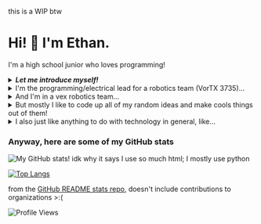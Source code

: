 this is a WIP btw


# Hi! 👋 I'm Ethan.
I'm a high school junior who loves programming!


<details>
<summary><b><i>Let me introduce myself!</i></b></summary>


```py
# I sure hope you can read python
# I'll end up looking like an idiot if you don't
class Nerd():
    def __init__(self, name, age, interests, hobbies):
        self.name = name
        self.age = age
        self.interests = interests
        self.hobbies = hobbies
    
    def hellothere(self):
        print("Hi! I'm " + str(self.name) + ". Nice to meet you!")


name = "Ethan"
age = 16
interests = ["programming", "robotics", "cybersecurity", "computer engineering"]
hobbies = ["guitar", "minecraft", "reading"]
Ethan = Nerd(name, age, interests, hobbies)
Ethan.hellothere()
```
<img alt="picture" src="https://github.com/elee012345/elee012345/blob/main/images/wow%20so%20fancy.png">

<details>
<summary>Other cool intro stuff that didn't make it</summary>


```cmd

C:\Users\ethan\Documents\coding stuff>dir
 Volume in drive C is Windows-SSD
 Volume Serial Number is 9204-351F
 
 Directory of C:\Users\ethan\Documents\coding stuff

01/31/2023  08:36 PM    <DIR>          .
01/31/2023  08:43 PM    <DIR>          ..
12/06/2022  09:07 PM    <DIR>          astar maze solving
10/03/2022  08:58 PM    <DIR>          binary-search-guessing-game
08/10/2022  07:28 PM    <DIR>          cryptohack
01/31/2023  09:14 PM    <DIR>          elee012345
08/22/2022  08:22 PM    <DIR>          extensions
10/28/2022  10:40 PM    <DIR>          frc
10/24/2022  07:32 PM    <DIR>          image steganography
09/15/2022  06:20 PM    <DIR>          QRCodeAttendance
01/30/2023  10:16 PM    <DIR>          test-repo
01/26/2023  07:53 PM    <DIR>          vex-spin-up
10/03/2022  09:01 PM    <DIR>          wordle-solver
               0 File(s)              0 bytes
              13 Dir(s)  250,534,387,712 bytes free

C:\Users\ethan\Documents\coding stuff> python3 profile.py

```

```java
public class Nerd {
  public static String name = "Ethan";
  String interests;
  
  public void helloThere() {
    System.out.println("Hi! My name is " + name);
  }
}
```
</details>
</details>




<details>
<summary>I'm the programming/electrical lead for a robotics team (VorTX 3735)...</summary>
  
[Our GitHub](https://github.com/Vortx3735)
  
wowow fancy team logo ascii art

 ```console
....................................................................................................
....................................................................................................
.'loooooddodo:....'lddddddddddddddddddddddddddddddddddddddddddddddddddddddddddddddddddddddddddddddc.
..'cdxxxxxxxxdl'...'cdxxxxxxxxxxxxxxxxxxxxxxxxxxxxxxxxxxxxxxxxxxxxxxxxxxxxxxxxxxxxxxxxxxxxxxxxxxd:..
....:dxxxxxxxxxo;....;oxxxxxxxxxxxxxxxxxxxxxxxxxxxxxxxxxxxxxxxxxxxxxxxxxxxxxxxxxxxxxxxxxxxxxxxxl,...
.....,lxxxxxxxxxdc....'cdxxxxxxxxdlccccccccc::::::::::::::::::::::::::::::::::::::::;;;;;;;;;;;.....
.......cdxxxxxxxxxl,....;oxxxxxxxxo;................................................................
........;oxxxxxxxxxd:....'cooooooool:'.................................;ccccccccccccccllllc;........
.........'lxxxxxxxxxxl'..............................................,ldxxxxxxxxxxxxxxxxxd:.........
...........:dxxxxxxxxxo;............................................:dxxxxxxxxxxxxxxxxxxo,..........
............,oxxxxxxxxxdc...........:dxxxxxxxxxxxxxxxxxxxxxxxxc....,::::::coxxxxxxxxxxdc............
.............'cdxxxxxxxxxl,.........'dNMMMMMMMMMMMMMMMMMMMMMNx'...........:dxxxxxxxxxo;.............
...............;dxxxxxxxxxd:..........cKMMMMMMMMMMMMMMMMMMMKc...........'lxxxxxxxxxxl'..............
................,lxxxxxxxxxdl'.........,kWMMMMMMMMMMMMMMMWk,...........;oxxxxxxxxxd:................
..................:dxxxxxxxxxo;..........oXMMMMMMMMMMMMMXo............:dxxxxxxxxxl,.................
...................;oxxxxxxxxxdc..........:0WMMMMMMMMMW0:...........'lxxxxxxxxxdc...................
....................'ldxxxxxxxxxo,.........'xNMMMMMMMNx'...........;oxxxxxxxxxo;....................
......................:dxxxxxxxxxd:..........cKMMMMMKc............cdxxxxxxxxdc'.....................
.......................,lxxxxxxxxxxl'.........;kWWXk,...........,lxxxxxxxxxd;.......................
.........................cdxxxxxxxxxo;..........ll;............;dxxxxxxxxxl,........................
..........................;oxxxxxxxxxdc.......................cdxxxxxxxxd:..........................
...........................'lxxxxxxxxxxo,...':,.............,oxxxxxxxxxo,...........................
.............................:dxxxxxxxxxd:':oxd;...........:dxxxxxxxxdc'............................
..............................,oxxxxxxxxxxdxxxxdc........'cdxxxxxxxxo;..............................
...............................'cdxxxxxxxxxxxxxxd;......,oxxxxxxxxxl'...............................
.................................;dxxxxxxxxxxxxd:......:dxxxxxxxxd:.................................
..................................,lxxxxxxxxxxo,.....'lxxxxxxxxxo,..................................
....................................cdxxxxxxdc'.....,oxxxxxxxxdc....................................
.....................................;oxxxxd:.....,:dxxxxxxxxo;.....................................
......................................'lxxo,....'ldxxxxxxxxxl'......................................
........................................::'....;oxxxxxxxxxd:........................................
..............................................cdxxxxxxxxxo,.........................................
............................................'lxxxxxxxxxdc...........................................
............................................;oxxxxxxxxo;............................................
.............................................'lxxxxxxl'.............................................
...............................................:dxxd:...............................................
................................................,c:,................................................
....................................................................................................
```
 
<details>
  <summary>da bobot</summary>
  <picture>
    <img alt="da bobot" src="https://github.com/elee012345/elee012345/blob/main/images/bobot.jpg">
  </picture>
</details>

  
</details>

<details>
  <summary>And I'm in a vex robotics team...</summary>
  robot can play disc golf
  <picture>
    <img alt="very cool shooter" src="https://raw.githubusercontent.com/elee012345/elee012345/main/images/vex%20robot.png">
  </picture>
</details>


<details>
<summary>But mostly I like to code up all of my random ideas and make cools things out of them!</summary>

This is a fun project on LSB image steganography that I made a while back. I learned some simple encryption making it!
[![LSB Encrypted Image Stego](https://github-readme-stats.vercel.app/api/pin/?username=elee012345&repo=image-steganography&theme=tokyonight)](https://github.com/anuraghazra/github-readme-stats)

</details>

<details>
<summary>I also just like anything to do with technology in general, like...</summary>
Learning cybersecurity on TryHackMe and PicoCTF, or modern cryptography on CryptoHack! Or even computational redstone, where I can build computers in Minecraft! (computers are made out of logic gates, you can build logic gates in Minecraft, so... why not?)
</details>

### Anyway, here are some of my GitHub stats

![My GitHub stats!](https://github-readme-stats.vercel.app/api?username=elee012345&show_icons=true&theme=tokyonight&count_private=true)
idk why it says I use so much html; I mostly use python
    
[![Top Langs](https://github-readme-stats.vercel.app/api/top-langs/?username=elee012345&layout=compact&theme=tokyonight)](https://github.com/anuraghazra/github-readme-stats)

from the [GitHub README stats repo](https://github.com/anuraghazra/github-readme-stats), doesn't include contributions to organizations >:(

![Profile Views](https://komarev.com/ghpvc/?username=elee012345&color=grey)

